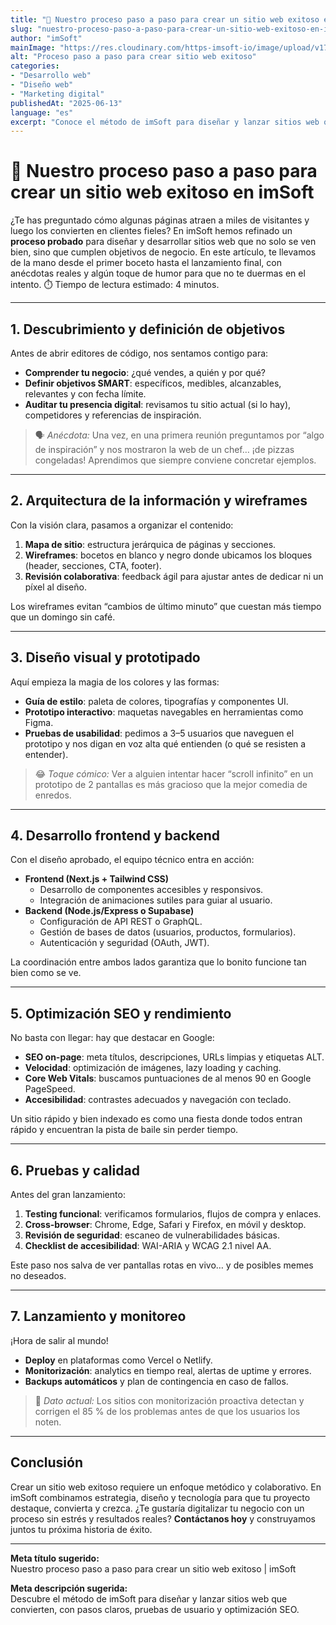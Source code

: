 ```yaml
---
title: "🔧 Nuestro proceso paso a paso para crear un sitio web exitoso en imSoft"
slug: "nuestro-proceso-paso-a-paso-para-crear-un-sitio-web-exitoso-en-imsoft"
author: "imSoft"
mainImage: "https://res.cloudinary.com/https-imsoft-io/image/upload/v1749851619/imsoft-images/articles/nuestro-proceso-paso-a-paso-para-crear-un-sitio-web-exitoso-en-imsoft.png"
alt: "Proceso paso a paso para crear sitio web exitoso"
categories:
- "Desarrollo web"
- "Diseño web"
- "Marketing digital"
publishedAt: "2025-06-13"
language: "es"
excerpt: "Conoce el método de imSoft para diseñar y lanzar sitios web que convierten visitas en clientes, paso a paso y con toque práctico."
---
```


# 🔧 Nuestro proceso paso a paso para crear un sitio web exitoso en imSoft

¿Te has preguntado cómo algunas páginas atraen a miles de visitantes y luego los convierten en clientes fieles? En imSoft hemos refinado un **proceso probado** para diseñar y desarrollar sitios web que no solo se ven bien, sino que cumplen objetivos de negocio. En este artículo, te llevamos de la mano desde el primer boceto hasta el lanzamiento final, con anécdotas reales y algún toque de humor para que no te duermas en el intento. ⏱️ Tiempo de lectura estimado: 4 minutos.

---

## 1. Descubrimiento y definición de objetivos

Antes de abrir editores de código, nos sentamos contigo para:

- **Comprender tu negocio**: ¿qué vendes, a quién y por qué?  
- **Definir objetivos SMART**: específicos, medibles, alcanzables, relevantes y con fecha límite.  
- **Auditar tu presencia digital**: revisamos tu sitio actual (si lo hay), competidores y referencias de inspiración.

> 🗣️ *Anécdota:* Una vez, en una primera reunión preguntamos por “algo de inspiración” y nos mostraron la web de un chef… ¡de pizzas congeladas! Aprendimos que siempre conviene concretar ejemplos.

---

## 2. Arquitectura de la información y wireframes

Con la visión clara, pasamos a organizar el contenido:

1. **Mapa de sitio**: estructura jerárquica de páginas y secciones.  
2. **Wireframes**: bocetos en blanco y negro donde ubicamos los bloques (header, secciones, CTA, footer).  
3. **Revisión colaborativa**: feedback ágil para ajustar antes de dedicar ni un píxel al diseño.

Los wireframes evitan “cambios de último minuto” que cuestan más tiempo que un domingo sin café.

---

## 3. Diseño visual y prototipado

Aquí empieza la magia de los colores y las formas:

- **Guía de estilo**: paleta de colores, tipografías y componentes UI.  
- **Prototipo interactivo**: maquetas navegables en herramientas como Figma.  
- **Pruebas de usabilidad**: pedimos a 3–5 usuarios que naveguen el prototipo y nos digan en voz alta qué entienden (o qué se resisten a entender).

> 😂 *Toque cómico:* Ver a alguien intentar hacer “scroll infinito” en un prototipo de 2 pantallas es más gracioso que la mejor comedia de enredos.

---

## 4. Desarrollo frontend y backend

Con el diseño aprobado, el equipo técnico entra en acción:

- **Frontend (Next.js + Tailwind CSS)**  
  - Desarrollo de componentes accesibles y responsivos.  
  - Integración de animaciones sutiles para guiar al usuario.  
- **Backend (Node.js/Express o Supabase)**  
  - Configuración de API REST o GraphQL.  
  - Gestión de bases de datos (usuarios, productos, formularios).  
  - Autenticación y seguridad (OAuth, JWT).  

La coordinación entre ambos lados garantiza que lo bonito funcione tan bien como se ve.

---

## 5. Optimización SEO y rendimiento

No basta con llegar: hay que destacar en Google:

- **SEO on-page**: meta títulos, descripciones, URLs limpias y etiquetas ALT.  
- **Velocidad**: optimización de imágenes, lazy loading y caching.  
- **Core Web Vitals**: buscamos puntuaciones de al menos 90 en Google PageSpeed.  
- **Accesibilidad**: contrastes adecuados y navegación con teclado.

Un sitio rápido y bien indexado es como una fiesta donde todos entran rápido y encuentran la pista de baile sin perder tiempo.

---

## 6. Pruebas y calidad

Antes del gran lanzamiento:

1. **Testing funcional**: verificamos formularios, flujos de compra y enlaces.  
2. **Cross-browser**: Chrome, Edge, Safari y Firefox, en móvil y desktop.  
3. **Revisión de seguridad**: escaneo de vulnerabilidades básicas.  
4. **Checklist de accesibilidad**: WAI-ARIA y WCAG 2.1 nivel AA.

Este paso nos salva de ver pantallas rotas en vivo… y de posibles memes no deseados.

---

## 7. Lanzamiento y monitoreo

¡Hora de salir al mundo!

- **Deploy** en plataformas como Vercel o Netlify.  
- **Monitorización**: analytics en tiempo real, alertas de uptime y errores.  
- **Backups automáticos** y plan de contingencia en caso de fallos.

> 🚀 *Dato actual:* Los sitios con monitorización proactiva detectan y corrigen el 85 % de los problemas antes de que los usuarios los noten.

---

## Conclusión

Crear un sitio web exitoso requiere un enfoque metódico y colaborativo. En imSoft combinamos estrategia, diseño y tecnología para que tu proyecto destaque, convierta y crezca. ¿Te gustaría digitalizar tu negocio con un proceso sin estrés y resultados reales? **Contáctanos hoy** y construyamos juntos tu próxima historia de éxito.

---

**Meta título sugerido:**  
Nuestro proceso paso a paso para crear un sitio web exitoso | imSoft

**Meta descripción sugerida:**  
Descubre el método de imSoft para diseñar y lanzar sitios web que convierten, con pasos claros, pruebas de usuario y optimización SEO.  
